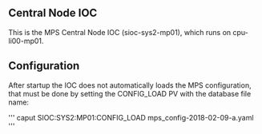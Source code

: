 Central Node IOC
----------------

This is the MPS Central Node IOC (sioc-sys2-mp01), which runs on cpu-li00-mp01.

Configuration
-------------

After startup the IOC does not automatically loads the MPS configuration, that must
be done by setting the CONFIG_LOAD PV with the database file name:

'''
caput SIOC:SYS2:MP01:CONFIG_LOAD mps_config-2018-02-09-a.yaml
'''